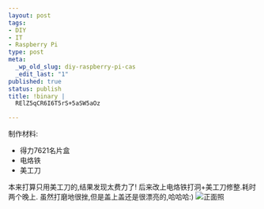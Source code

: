 ```yaml
--- 
layout: post
tags: 
- DIY
- IT
- Raspberry Pi
type: post
meta: 
  _wp_old_slug: diy-raspberry-pi-cas
  _edit_last: "1"
published: true
status: publish
title: !binary |
  RElZ5qCR6I6T5rS+5aSW5aOz

---
```

制作材料:
<ul>
	<li>得力7621名片盒</li>
	<li>电烙铁</li>
	<li>美工刀</li>
</ul>
本来打算只用美工刀的,结果发现太费力了!
后来改上电烙铁打洞+美工刀修整.耗时两个晚上.
虽然打磨地很挫,但是盖上盖还是很漂亮的,哈哈哈:)

<!--
<img src="http://img.bianbian.me/blog/201208/sdcard-power-slot.jpg" alt="SD卡和microUSB电源口" />
<img src="http://img.bianbian.me/blog/201208/av-gpio-slot.jpg" alt="音频视频GPIO口" />
<img src="http://img.bianbian.me/blog/201208/erthnet-usb-slot.jpg" alt="网口USB口" />
-->
<img src="http://img.bianbian.me/blog/201208/front.jpg" alt="正面照" />
<!--
<img src="http://img.bianbian.me/blog/201208/raspberry-pi-and-gpio-ribbon-cable.jpg" alt="GPIO侧面照" />
<img src="http://img.bianbian.me/blog/201208/gpio-ribbon-cable-slot.jpg" alt="GPIO线插槽" />
-->
